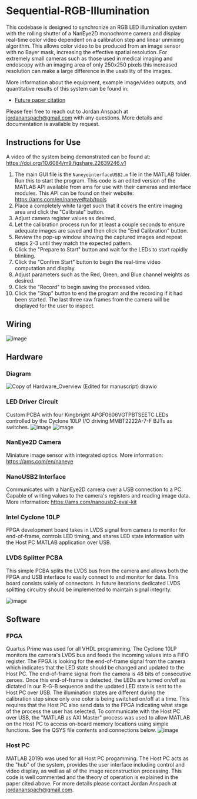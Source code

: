 # Sequential-RGB-Illumination
This codebase is designed to synchronize an RGB LED illumination system with the rolling shutter of a NanEye2D monochrome camera and display real-time color video dependent on a calibration step and linear unmixing algorithm. This allows color video to be produced from an image sensor with no Bayer mask, increasing the effective spatial resolution. For extremely small cameras such as those used in medical imaging and endoscopy with an imaging area of only 250x250 pixels this increased resolution can make a large difference in the usability of the images.

More information about the equipment, example image/video outputs, and quantitative results of this system can be found in:
* [Future paper citation](https://doi.org/10.1364/AO.488272)

Please feel free to reach out to Jordan Anspach at jordananspach@gmail.com with any questions. More details and documentation is available by request.

## Instructions for Use
A video of the system being demonstrated can be found at: https://doi.org/10.6084/m9.figshare.22639246.v1
1) The main GUI file is the `NaneyeinterfaceUSB2.m` file in the MATLAB folder. Run this to start the program. This code is an edited version of the MATLAB API available from ams for use with their cameras and interface modules. This API can be found on their website: https://ams.com/en/naneye#tab/tools
2) Place a completely white target such that it covers the entire imaging area and click the "Calibrate" button.
3) Adjust camera register values as desired.
4) Let the calibration process run for at least a couple seconds to ensure adequate images are saved and then click the "End Calibration" button.
5) Review the pop-up window showing the captured images and repeat steps 2-3 until they match the expected pattern.
6) Click the "Prepare to Start" button and wait for the LEDs to start rapidly blinking.
7) Click the "Confirm Start" button to begin the real-time video computation and display.
8) Adjust parameters such as the Red, Green, and Blue channel weights as desired.
9) Click the "Record" to begin saving the processed video.
10) Click the "Stop" button to end the program and the recording if it had been started. The last three raw frames from the camera will be displayed for the user to inspect.

## Wiring
![image](https://user-images.githubusercontent.com/61716139/232259474-df9ba522-8202-40d4-87ae-6df5a305897d.png)

## Hardware
### Diagram
![Copy of Hardware_Overview (Edited for manuscript) drawio](https://user-images.githubusercontent.com/61716139/232257113-cd451c9b-d426-4a72-b2c7-115f1f9252b2.png)

### LED Driver Circuit
Custom PCBA with four Kingbright APGF0606VGTPBTSEETC LEDs controlled by the Cyclone 10LP I/O driving MMBT2222A-7-F BJTs as switches.
![image](https://user-images.githubusercontent.com/61716139/232257918-d52cfe77-7530-4e65-98a1-7860406d33e0.png)
![image](https://user-images.githubusercontent.com/61716139/232257949-6d35eb00-df94-46e8-b11c-4d9efcd57b91.png)

### NanEye2D Camera
Miniature image sensor with integrated optics.
More information: https://ams.com/en/naneye

### NanoUSB2 Interface
Communicates with a NanEye2D camera over a USB connection to a PC. Capable of writing values to the camera's registers and reading image data.
More information: https://ams.com/nanousb2-eval-kit

### Intel Cyclone 10LP
FPGA development board takes in LVDS signal from camera to monitor for end-of-frame, controls LED timing, and shares LED state information with the Host PC MATLAB application over USB.

### LVDS Splitter PCBA
This simple PCBA splits the LVDS bus from the camera and allows both the FPGA and USB interface to easily connect to and monitor for data. This board consists solely of connectors. In future iterations dedicated LVDS splitting circuitry should be implemented to maintain signal integrity.

![image](https://user-images.githubusercontent.com/61716139/232259012-bc116b01-d969-4958-ae65-1eb14dd8a965.png)

## Software
### FPGA
Quartus Prime was used for all VHDL programming.
The Cyclone 10LP monitors the camera's LVDS bus and feeds the incoming values into a FIFO register. The FPGA is looking for the end-of-frame signal from the camera which indicates that the LED state should be changed and updated to the Host PC. The end-of-frame signal from the camera is 48 bits of consecutive zeroes. Once this end-of-frame is detected, the LEDs are turned on/off as dictated in our R-G-B sequence and the updated LED state is sent to the Host PC over USB. The illumination states are different during the calibration step since only one color is being switched on/off at a time. This requires that the Host PC also send data to the FPGA indicating what stage of the process the user has selected. To communicate with the Host PC over USB, the "MATLAB as AXI Master" process was used to allow MATLAB on the Host PC to access on-board memory locations using simple functions. See the QSYS file contents and connections below.
![image](https://user-images.githubusercontent.com/61716139/232259785-886bf55b-e3cd-4d54-bf7f-76d6d9bf1433.png)

### Host PC
MATLAB 2019b was used for all Host PC progamming.
The Host PC acts as the "hub" of the system, provides the user interface including control and video display, as well as all of the image reconstruction processing. This code is well commented and the theory of operation is explained in the paper cited above. For more details please contact Jordan Anspach at jordananspach@gmail.com. 





